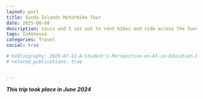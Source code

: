 ```yaml
---
layout: post
title: Sunda Islands Motorbike Tour
date: 2025-08-08
description: Louis and I set out to rent bikes and ride across the Sunda Islands over the course of a month. An unexpected volcanic eruption at the start of our journey, sent us on a detour that transformed the trip into something unforgettable.
tags: Indonesia 
categories: Travel
social: true

# bibliography: 2025-07-11-A-Student's-Perspective-on-AI-in-Education.bib
# related_publications: true


---
```

***This trip took place in June 2024***

### 


